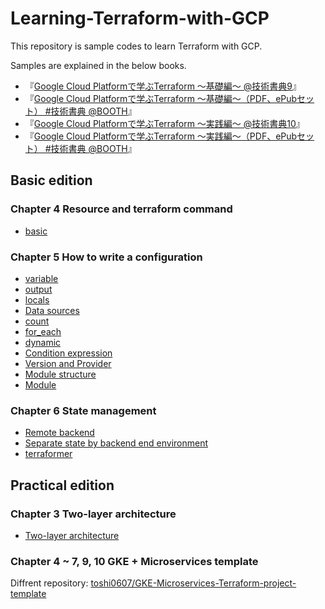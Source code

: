 # Learning-Terraform-with-GCP

This repository is sample codes to learn Terraform with GCP.

Samples are explained in the below books.

* 『[Google Cloud Platformで学ぶTerraform 〜基礎編〜 @技術書典9](https://techbookfest.org/product/6331235183886336)』
* 『[Google Cloud Platformで学ぶTerraform 〜基礎編〜（PDF、ePubセット） #技術書典 @BOOTH](https://toshi0607.booth.pm/items/2354817)』
* 『[Google Cloud Platformで学ぶTerraform 〜実践編〜 @技術書典10](https://techbookfest.org/product/6366164626178048)』
* 『[Google Cloud Platformで学ぶTerraform 〜実践編〜（PDF、ePubセット） #技術書典 @BOOTH](https://toshi0607.booth.pm/items/2629085)』

## Basic edition

### Chapter 4 Resource and terraform command

* [basic](./basic)

### Chapter 5 How to write a configuration

* [variable](./variable)
* [output](./output)
* [locals](./locals)
* [Data sources](./data-sources)
* [count](./count)
* [for_each](./for_each)
* [dynamic](./dynamic)
* [Condition expression](./condition)
* [Version and Provider](./version-and-provider)
* [Module structure](./module-sample)
* [Module](./module-test)

### Chapter 6 State management

* [Remote backend](./remote-backend)
* [Separate state by backend end environment](./state-separation)
* [terraformer](./terraformer-test)

## Practical edition

### Chapter 3 Two-layer architecture

* [Two-layer architecture](./two-layer-architecture)

### Chapter 4 ~ 7, 9, 10 GKE + Microservices template

Diffrent repository: [toshi0607/GKE-Microservices-Terraform-project-template](https://github.com/toshi0607/GKE-Microservices-Terraform-project-template)
